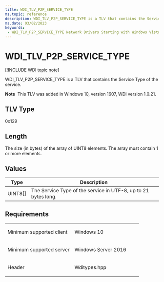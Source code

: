 ```yaml
---
title: WDI_TLV_P2P_SERVICE_TYPE
ms.topic: reference
description: WDI_TLV_P2P_SERVICE_TYPE is a TLV that contains the Service Type of the service.
ms.date: 03/02/2023
keywords:
 - WDI_TLV_P2P_SERVICE_TYPE Network Drivers Starting with Windows Vista
---
```


# WDI\_TLV\_P2P\_SERVICE\_TYPE

[!INCLUDE [WDI topic note](../includes/wdi-version-warning.md)]


WDI\_TLV\_P2P\_SERVICE\_TYPE is a TLV that contains the Service Type of the service.

**Note**  This TLV was added in Windows 10, version 1607, WDI version 1.0.21.

 

## TLV Type


0x129

## Length


The size (in bytes) of the array of UINT8 elements. The array must contain 1 or more elements.

## Values


| Type      | Description                                                    |
|-----------|----------------------------------------------------------------|
| UINT8\[\] | The Service Type of the service in UTF-8, up to 21 bytes long. |

 

## Requirements

<table>
<colgroup>
<col width="50%" />
<col width="50%" />
</colgroup>
<tbody>
<tr class="odd">
<td><p>Minimum supported client</p></td>
<td><p>Windows 10</p></td>
</tr>
<tr class="even">
<td><p>Minimum supported server</p></td>
<td><p>Windows Server 2016</p></td>
</tr>
<tr class="odd">
<td><p>Header</p></td>
<td>Wditypes.hpp</td>
</tr>
</tbody>
</table>

 

 




